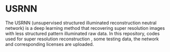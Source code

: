 # USRNN
The USRNN (unsupervised structured illuminated reconstruction neutral network) is a deep learning method that recovering super resolution images with less structured pattern illuminated raw data. In this repository, codes used for super resolution reconstruction , some testing data, the network and corresponding licenses are uploaded.
